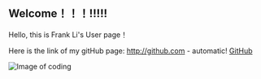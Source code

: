## Welcome！！！!!!!!

Hello, this is Frank Li's User page！

Here is the link of my gitHub page:
http://github.com - automatic!
[GitHub](http://github.com)

![Image of coding](https://www.bgosoftware.com/blog/wp-content/uploads/2016/03/insidepost_coding.jpg)

